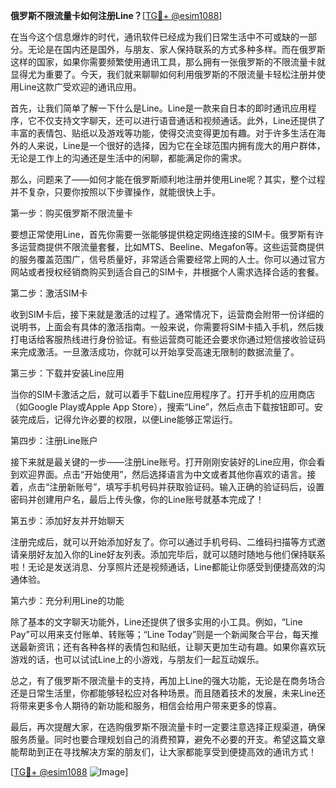 **俄罗斯不限流量卡如何注册Line？**[[TG💪+ @esim1088](https://t.me/s/esim1088)]

在当今这个信息爆炸的时代，通讯软件已经成为我们日常生活中不可或缺的一部分。无论是在国内还是国外，与朋友、家人保持联系的方式多种多样。而在俄罗斯这样的国家，如果你需要频繁使用通讯工具，那么拥有一张俄罗斯的不限流量卡就显得尤为重要了。今天，我们就来聊聊如何利用俄罗斯的不限流量卡轻松注册并使用Line这款广受欢迎的通讯应用。

首先，让我们简单了解一下什么是Line。Line是一款来自日本的即时通讯应用程序，它不仅支持文字聊天，还可以进行语音通话和视频通话。此外，Line还提供了丰富的表情包、贴纸以及游戏等功能，使得交流变得更加有趣。对于许多生活在海外的人来说，Line是一个很好的选择，因为它在全球范围内拥有庞大的用户群体，无论是工作上的沟通还是生活中的闲聊，都能满足你的需求。

那么，问题来了——如何才能在俄罗斯顺利地注册并使用Line呢？其实，整个过程并不复杂，只要你按照以下步骤操作，就能很快上手。

第一步：购买俄罗斯不限流量卡

要想正常使用Line，首先你需要一张能够提供稳定网络连接的SIM卡。俄罗斯有许多运营商提供不限流量套餐，比如MTS、Beeline、Megafon等。这些运营商提供的服务覆盖范围广，信号质量好，非常适合需要经常上网的人士。你可以通过官方网站或者授权经销商购买到适合自己的SIM卡，并根据个人需求选择合适的套餐。

第二步：激活SIM卡

收到SIM卡后，接下来就是激活的过程了。通常情况下，运营商会附带一份详细的说明书，上面会有具体的激活指南。一般来说，你需要将SIM卡插入手机，然后拨打电话给客服热线进行身份验证。有些运营商可能还会要求你通过短信接收验证码来完成激活。一旦激活成功，你就可以开始享受高速无限制的数据流量了。

第三步：下载并安装Line应用

当你的SIM卡激活之后，就可以着手下载Line应用程序了。打开手机的应用商店（如Google Play或Apple App Store），搜索“Line”，然后点击下载按钮即可。安装完成后，记得允许必要的权限，以便Line能够正常运行。

第四步：注册Line账户

接下来就是最关键的一步——注册Line账号。打开刚刚安装好的Line应用，你会看到欢迎界面。点击“开始使用”，然后选择语言为中文或者其他你喜欢的语言。接着，点击“注册新账号”，填写手机号码并获取验证码。输入正确的验证码后，设置密码并创建用户名，最后上传头像，你的Line账号就基本完成了！

第五步：添加好友并开始聊天

注册完成后，就可以开始添加好友了。你可以通过手机号码、二维码扫描等方式邀请亲朋好友加入你的Line好友列表。添加完毕后，就可以随时随地与他们保持联系啦！无论是发送消息、分享照片还是视频通话，Line都能让你感受到便捷高效的沟通体验。

第六步：充分利用Line的功能

除了基本的文字聊天功能外，Line还提供了很多实用的小工具。例如，“Line Pay”可以用来支付账单、转账等；“Line Today”则是一个新闻聚合平台，每天推送最新资讯；还有各种各样的表情包和贴纸，让聊天更加生动有趣。如果你喜欢玩游戏的话，也可以试试Line上的小游戏，与朋友们一起互动娱乐。

总之，有了俄罗斯不限流量卡的支持，再加上Line的强大功能，无论是在商务场合还是日常生活里，你都能够轻松应对各种场景。而且随着技术的发展，未来Line还将带来更多令人期待的新功能和服务，相信会给用户带来更多的惊喜。

最后，再次提醒大家，在选购俄罗斯不限流量卡时一定要注意选择正规渠道，确保服务质量。同时也要合理规划自己的消费预算，避免不必要的开支。希望这篇文章能帮助到正在寻找解决方案的朋友们，让大家都能享受到便捷高效的通讯方式！

[[TG💪+ @esim1088](https://t.me/s/esim1088) ![Image](https://i.postimg.cc/4NQfJmqS/Snipaste-2025-05-13-00-14-12.png)]